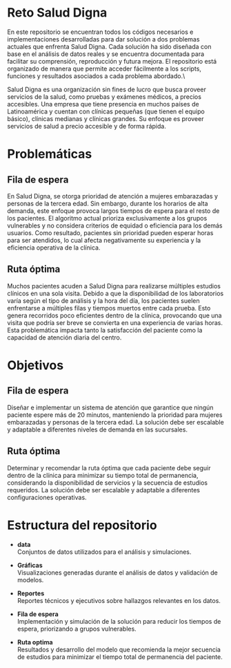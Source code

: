 # Reto Salud Digna
En este repositorio se encuentran todos los códigos necesarios e implementaciones desarrolladas para dar solución a dos problemas actuales que enfrenta Salud Digna. Cada solución ha sido diseñada con base en el análisis de datos reales y se encuentra documentada para facilitar su comprensión, reproducción y futura mejora. El repositorio está organizado de manera que permite acceder fácilmente a los scripts, funciones y resultados asociados a cada problema abordado.\\

Salud Digna es una organización sin fines de lucro que busca proveer servicios de la salud, como pruebas y exámenes médicos, a precios accesibles. Una empresa que tiene presencia en muchos países de Latinoamérica y cuentan con clínicas pequeñas (que tienen el equipo básico), clínicas medianas y clínicas grandes. Su enfoque es proveer servicios de salud a precio accesible y de forma rápida.

# Problemáticas
## Fila de espera
En Salud Digna, se otorga prioridad de atención a mujeres embarazadas y personas de la tercera edad. Sin embargo, durante los horarios de alta demanda, este enfoque provoca largos tiempos de espera para el resto de los pacientes. El algoritmo actual prioriza exclusivamente a los grupos vulnerables y no considera criterios de equidad o eficiencia para los demás usuarios. Como resultado, pacientes sin prioridad pueden esperar horas para ser atendidos, lo cual afecta negativamente su experiencia y la eficiencia operativa de la clínica.

## Ruta óptima 
Muchos pacientes acuden a Salud Digna para realizarse múltiples estudios clínicos en una sola visita. Debido a que la disponibilidad de los laboratorios varía según el tipo de análisis y la hora del día, los pacientes suelen enfrentarse a múltiples filas y tiempos muertos entre cada prueba. Esto genera recorridos poco eficientes dentro de la clínica, provocando que una visita que podría ser breve se convierta en una experiencia de varias horas. Esta problemática impacta tanto la satisfacción del paciente como la capacidad de atención diaria del centro.

# Objetivos
## Fila de espera
Diseñar e implementar un sistema de atención que garantice que ningún paciente espere más de 20 minutos, manteniendo la prioridad para mujeres embarazadas y personas de la tercera edad. La solución debe ser escalable y adaptable a diferentes niveles de demanda en las sucursales.

## Ruta óptima 
Determinar y recomendar la ruta óptima que cada paciente debe seguir dentro de la clínica para minimizar su tiempo total de permanencia, considerando la disponibilidad de servicios y la secuencia de estudios requeridos. La solución debe ser escalable y adaptable a diferentes configuraciones operativas.

# Estructura del repositorio
- **data**  
    Conjuntos de datos utilizados para el análisis y simulaciones.

- **Gráficas**  
    Visualizaciones generadas durante el análisis de datos y validación de modelos.
  
- **Reportes**  
    Reportes técnicos y ejecutivos sobre hallazgos relevantes en los datos.

- **Fila de espera**  
    Implementación y simulación de la solución para reducir los tiempos de espera, priorizando a grupos vulnerables.

- **Ruta optima**  
    Resultados y desarrollo del modelo que recomienda la mejor secuencia de estudios para minimizar el tiempo total de permanencia del paciente. 
